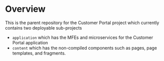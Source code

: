 # Overview
This is the parent repository for the Customer Portal project which currently contains two deployable sub-projects
* `application` which has the MFEs and microservices for the Customer Portal application
* `content` which has the non-compiled components such as pages, page templates, and fragments.
